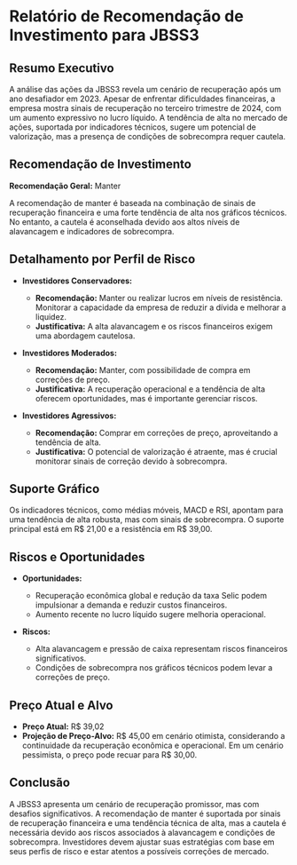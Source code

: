 # Relatório de Recomendação de Investimento para JBSS3

## Resumo Executivo
A análise das ações da JBSS3 revela um cenário de recuperação após um ano desafiador em 2023. Apesar de enfrentar dificuldades financeiras, a empresa mostra sinais de recuperação no terceiro trimestre de 2024, com um aumento expressivo no lucro líquido. A tendência de alta no mercado de ações, suportada por indicadores técnicos, sugere um potencial de valorização, mas a presença de condições de sobrecompra requer cautela.

## Recomendação de Investimento
**Recomendação Geral:** Manter

A recomendação de manter é baseada na combinação de sinais de recuperação financeira e uma forte tendência de alta nos gráficos técnicos. No entanto, a cautela é aconselhada devido aos altos níveis de alavancagem e indicadores de sobrecompra.

## Detalhamento por Perfil de Risco

- **Investidores Conservadores:**
  - **Recomendação:** Manter ou realizar lucros em níveis de resistência. Monitorar a capacidade da empresa de reduzir a dívida e melhorar a liquidez.
  - **Justificativa:** A alta alavancagem e os riscos financeiros exigem uma abordagem cautelosa.

- **Investidores Moderados:**
  - **Recomendação:** Manter, com possibilidade de compra em correções de preço.
  - **Justificativa:** A recuperação operacional e a tendência de alta oferecem oportunidades, mas é importante gerenciar riscos.

- **Investidores Agressivos:**
  - **Recomendação:** Comprar em correções de preço, aproveitando a tendência de alta.
  - **Justificativa:** O potencial de valorização é atraente, mas é crucial monitorar sinais de correção devido à sobrecompra.

## Suporte Gráfico
Os indicadores técnicos, como médias móveis, MACD e RSI, apontam para uma tendência de alta robusta, mas com sinais de sobrecompra. O suporte principal está em R$ 21,00 e a resistência em R$ 39,00.

## Riscos e Oportunidades
- **Oportunidades:**
  - Recuperação econômica global e redução da taxa Selic podem impulsionar a demanda e reduzir custos financeiros.
  - Aumento recente no lucro líquido sugere melhoria operacional.

- **Riscos:**
  - Alta alavancagem e pressão de caixa representam riscos financeiros significativos.
  - Condições de sobrecompra nos gráficos técnicos podem levar a correções de preço.

## Preço Atual e Alvo
- **Preço Atual:** R$ 39,02
- **Projeção de Preço-Alvo:** R$ 45,00 em cenário otimista, considerando a continuidade da recuperação econômica e operacional. Em um cenário pessimista, o preço pode recuar para R$ 30,00.

## Conclusão
A JBSS3 apresenta um cenário de recuperação promissor, mas com desafios significativos. A recomendação de manter é suportada por sinais de recuperação financeira e uma tendência técnica de alta, mas a cautela é necessária devido aos riscos associados à alavancagem e condições de sobrecompra. Investidores devem ajustar suas estratégias com base em seus perfis de risco e estar atentos a possíveis correções de mercado.